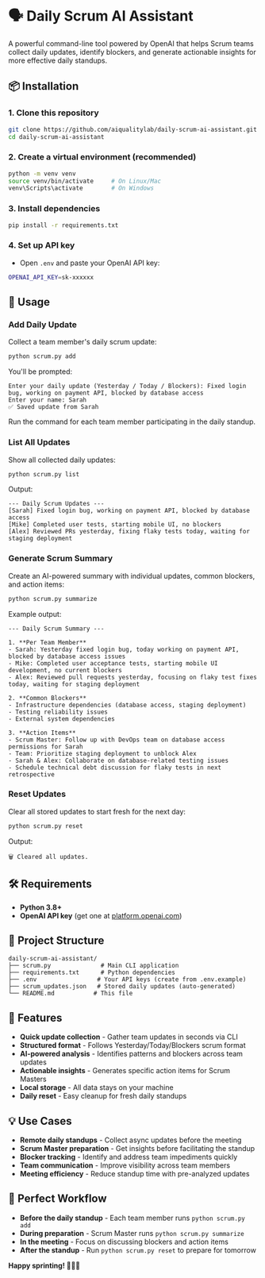 # 🗣️ Daily Scrum AI Assistant

A powerful command-line tool powered by OpenAI that helps Scrum teams collect daily updates, identify blockers, and generate actionable insights for more effective daily standups.

## 📦 Installation

### 1. Clone this repository

```bash
git clone https://github.com/aiqualitylab/daily-scrum-ai-assistant.git
cd daily-scrum-ai-assistant
```

### 2. Create a virtual environment (recommended)

```bash
python -m venv venv
source venv/bin/activate     # On Linux/Mac
venv\Scripts\activate        # On Windows
```

### 3. Install dependencies

```bash
pip install -r requirements.txt
```

### 4. Set up API key

- Open `.env` and paste your OpenAI API key:

```bash
OPENAI_API_KEY=sk-xxxxxx
```

## 🚀 Usage

### Add Daily Update

Collect a team member's daily scrum update:

```bash
python scrum.py add
```

You'll be prompted:

```
Enter your daily update (Yesterday / Today / Blockers): Fixed login bug, working on payment API, blocked by database access
Enter your name: Sarah
✅ Saved update from Sarah
```

Run the command for each team member participating in the daily standup.

### List All Updates

Show all collected daily updates:

```bash
python scrum.py list
```

Output:

```
--- Daily Scrum Updates ---
[Sarah] Fixed login bug, working on payment API, blocked by database access
[Mike] Completed user tests, starting mobile UI, no blockers
[Alex] Reviewed PRs yesterday, fixing flaky tests today, waiting for staging deployment
```

### Generate Scrum Summary

Create an AI-powered summary with individual updates, common blockers, and action items:

```bash
python scrum.py summarize
```

Example output:

```
--- Daily Scrum Summary ---

1. **Per Team Member**
- Sarah: Yesterday fixed login bug, today working on payment API, blocked by database access issues
- Mike: Completed user acceptance tests, starting mobile UI development, no current blockers
- Alex: Reviewed pull requests yesterday, focusing on flaky test fixes today, waiting for staging deployment

2. **Common Blockers**
- Infrastructure dependencies (database access, staging deployment)
- Testing reliability issues
- External system dependencies

3. **Action Items**
- Scrum Master: Follow up with DevOps team on database access permissions for Sarah
- Team: Prioritize staging deployment to unblock Alex
- Sarah & Alex: Collaborate on database-related testing issues
- Schedule technical debt discussion for flaky tests in next retrospective
```

### Reset Updates

Clear all stored updates to start fresh for the next day:

```bash
python scrum.py reset
```

Output:

```
🗑️ Cleared all updates.
```

## 🛠 Requirements

- **Python 3.8+**
- **OpenAI API key** (get one at [platform.openai.com](https://platform.openai.com))

## 📁 Project Structure

```
daily-scrum-ai-assistant/
├── scrum.py              # Main CLI application
├── requirements.txt      # Python dependencies
├── .env                 # Your API keys (create from .env.example)
├── scrum_updates.json   # Stored daily updates (auto-generated)
└── README.md           # This file
```

## 🎯 Features

- **Quick update collection** - Gather team updates in seconds via CLI
- **Structured format** - Follows Yesterday/Today/Blockers scrum format
- **AI-powered analysis** - Identifies patterns and blockers across team updates
- **Actionable insights** - Generates specific action items for Scrum Masters
- **Local storage** - All data stays on your machine
- **Daily reset** - Easy cleanup for fresh daily standups

## 💡 Use Cases

- **Remote daily standups** - Collect async updates before the meeting
- **Scrum Master preparation** - Get insights before facilitating the standup
- **Blocker tracking** - Identify and address team impediments quickly
- **Team communication** - Improve visibility across team members
- **Meeting efficiency** - Reduce standup time with pre-analyzed updates

## 🎪 Perfect Workflow

- **Before the daily standup** - Each team member runs `python scrum.py add`
- **During preparation** - Scrum Master runs `python scrum.py summarize`
- **In the meeting** - Focus on discussing blockers and action items
- **After the standup** - Run `python scrum.py reset` to prepare for tomorrow

**Happy sprinting! 🏃‍♂️💨**
